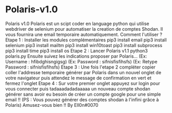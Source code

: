# Polaris-v1.0
Polaris v1.0  Polaris est un scipt coder en language python qui utilise webdriver de selenium pour automatiser la creation de comptes Shodan.  Il vous fournira une email temporaire automatiquement.  Comment l'utiliser ?  Etape 1 : Installer les modules complémentaires  pip3 install email pip3 install selenium pip3 install mailtm pip3 install win10toast pip3 install subprocess pip3 install time pip3 install os  Etape 2 : Lancer Polaris v1.1  python3 polaris.py  Ensuite suivez les indications proposer par Polaris...  (Ex: Username : hfibdghisngigsg) (Ex: Password : sifnisfisfihsfs) (Ex: Retype Password : sifnisfisfihsfs)  Etape 3 : Une fois l'etape 2 compléter copier coller l'addresse temporaire  générer par Polaris dans un nouvel onglet de votre navigateur puis attendez le message de confirmation en vert et fermez l'onglet  Etape 4 : Sur votre premier onglet appuyez sur login pour vous connecter puis tadaaadadadaaaaa un nouveau compte shodan générer sans avoir eu besoin  de créer un compte google pour une simple email !!  (PS : Vous pouvez générer des comptes shodan à l'infini grâce à Polaris)  Amusez-vous bien !! By Ell0n#0070
